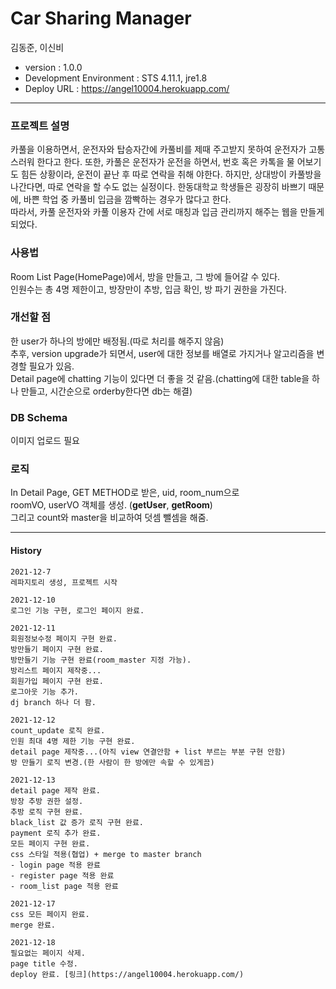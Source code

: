 # Car Sharing Manager

김동준, 이신비  

- version : 1.0.0  
- Development Environment : STS 4.11.1, jre1.8
- Deploy URL : https://angel10004.herokuapp.com/  

--- 
### 프로젝트 설명 
카풀을 이용하면서, 운전자와 탑승자간에 카풀비를 제때
주고받지 못하여 운전자가 고통스러워 한다고 한다.
또한, 카풀은 운전자가 운전을 하면서, 번호 혹은 카톡을 물
어보기도 힘든 상황이라, 운전이 끝난 후 따로 연락을 취해
야한다.
하지만, 상대방이 카풀방을 나간다면, 따로 연락을 할 수도
없는 실정이다.
한동대학교 학생들은 굉장히 바쁘기 때문에, 바쁜 학업 중
카풀비 입금을 깜빡하는 경우가 많다고 한다.  
따라서, 카풀 운전자와 카풀 이용자 간에 서로 매칭과 입금 관리까지 해주는 웹을 만들게 되었다.  

### 사용법  
Room List Page(HomePage)에서, 방을 만들고, 그 방에 들어갈 수 있다.  
인원수는 총 4명 제한이고, 방장만이 추방, 입금 확인, 방 파기 권한을 가진다.  

### 개선할 점
한 user가 하나의 방에만 배정됨.(따로 처리를 해주지 않음)  
추후, version upgrade가 되면서, user에 대한 정보를 배열로 가지거나 알고리즘을 변경할 필요가 있음.  
Detail page에 chatting 기능이 있다면 더 좋을 것 같음.(chatting에 대한 table을 하나 만들고, 시간순으로 orderby한다면 db는 해결)  

### DB Schema 
이미지 업로드 필요  

### 로직
In Detail Page, GET METHOD로 받은, uid, room_num으로  
roomVO, userVO 객체를 생성. (**getUser**, **getRoom**)  
그리고 count와 master을 비교하여 덧셈 뺄셈을 해줌.  

---  

#### History

```
2021-12-7  
레파지토리 생성, 프로젝트 시작  
```
```
2021-12-10  
로그인 기능 구현, 로그인 페이지 완료.  
```
```
2021-12-11  
회원정보수정 페이지 구현 완료.  
방만들기 페이지 구현 완료.  
방만들기 기능 구현 완료(room_master 지정 가능).  
방리스트 페이지 제작중...  
회원가입 페이지 구현 완료.  
로그아웃 기능 추가.  
dj branch 하나 더 팜.  
```
```
2021-12-12  
count_update 로직 완료.  
인원 최대 4명 제한 기능 구현 완료.  
detail page 제작중...(아직 view 연결안함 + list 부르는 부분 구현 안함)  
방 만들기 로직 변경.(한 사람이 한 방에만 속할 수 있게끔)  
```
```  
2021-12-13  
detail page 제작 완료.  
방장 추방 권한 설정.  
추방 로직 구현 완료.   
black_list 값 증가 로직 구현 완료.  
payment 로직 추가 완료.  
모든 페이지 구현 완료.  
css 스타일 적용(협업) + merge to master branch   
- login page 적용 완료  
- register page 적용 완료  
- room_list page 적용 완료  
```  
```  
2021-12-17  
css 모든 페이지 완료.  
merge 완료.  
```  
```  
2021-12-18  
필요없는 페이지 삭제.  
page title 수정.  
deploy 완료. [링크](https://angel10004.herokuapp.com/)  

```  